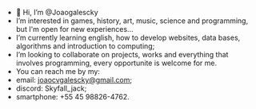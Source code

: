 - 👋 Hi, I’m @Joaogalescky
- I’m interested in games, history, art, music, science and programming, but I'm open for new experiences...
- I’m currently learning english, how to develop websites, data bases, algorithms and introduction to computing;
- I’m looking to collaborate on projects, works and everything that involves programming, every opportunite is welcome for me.
- You can reach me by my:
- email: joaocvgalescky@gmail.com;
- discord: Skyfall_jack;
- smartphone: +55 45 98826-4762.
